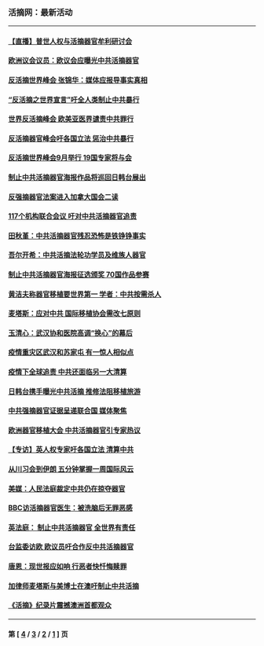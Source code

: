 ### 活摘网：最新活动
---
#### [【直播】普世人权与活摘器官牟利研讨会](../../pages/nf5883/n13425146.md?04170430) 
#### [欧洲议会议员：欧议会应曝光中共活摘器官](../../pages/nf5883/n13336571.md?04170430) 
#### [反活摘世界峰会 张锦华：媒体应报导事实真相](../../pages/nf5883/n13278502.md?04170430) 
#### [“反活摘之世界宣言”吁全人类制止中共暴行](../../pages/nf5883/n13259730.md?04170430) 
#### [世界反活摘峰会 欧美亚医界谴责中共罪行](../../pages/nf5883/n13253550.md?04170430) 
#### [反活摘器官峰会吁各国立法 惩治中共暴行](../../pages/nf5883/n13245052.md?04170430) 
#### [反活摘世界峰会9月举行 19国专家将与会](../../pages/nf5883/n13201492.md?04170430) 
#### [制止中共活摘器官海报作品将巡回日韩台展出](../../pages/nf5883/n13177791.md?04170430) 
#### [反强摘器官法案进入加拿大国会二读](../../pages/nf5883/n13033450.md?04170430) 
#### [117个机构联合会议 吁对中共活摘器官追责](../../pages/nf5883/n12775087.md?04170430) 
#### [田秋堇：中共活摘器官残忍恐怖是铁铮铮事实](../../pages/nf5883/n12702148.md?04170430) 
#### [吾尔开希：中共活摘法轮功学员及维族人器官](../../pages/nf5883/n12693197.md?04170430) 
#### [制止中共活摘器官海报征选颁奖 70国作品参赛](../../pages/nf5883/n12692050.md?04170430) 
#### [黄洁夫称器官移植要世界第一 学者：中共按需杀人](../../pages/nf5883/n12572329.md?04170430) 
#### [麦塔斯：应对中共 国际移植协会需改七原则](../../pages/nf5883/n12514711.md?04170430) 
#### [玉清心：武汉协和医院高调“换心”的幕后](../../pages/nf5883/n12298730.md?04170430) 
#### [疫情重灾区武汉和苏家屯 有一惊人相似点](../../pages/nf5883/n12150824.md?04170430) 
#### [疫情下全球追责 中共还面临另一大清算](../../pages/nf5883/n12070397.md?04170430) 
#### [日韩台携手曝光中共活摘 推修法阻移植旅游](../../pages/nf5883/n11712046.md?04170430) 
#### [中共强摘器官证据呈递联合国 媒体聚焦](../../pages/nf5883/n11546426.md?04170430) 
#### [欧洲器官移植大会 中共活摘器官引专家热议](../../pages/nf5883/n11539095.md?04170430) 
#### [【专访】英人权专家吁各国立法 清算中共](../../pages/nf5883/n11367315.md?04170430) 
#### [从川习会到伊朗 五分钟掌握一周国际风云](../../pages/nf5883/n11338520.md?04170430) 
#### [美媒：人民法庭裁定中共仍在掠夺器官](../../pages/nf5883/n11334897.md?04170430) 
#### [BBC访活摘器官医生：被洗脑后无罪恶感](../../pages/nf5883/n11335935.md?04170430) 
#### [英法庭： 制止中共活摘器官 全世界有责任](../../pages/nf5883/n11330691.md?04170430) 
#### [台监委访欧 欧议员吁合作反中共活摘器官](../../pages/nf5883/n11109190.md?04170430) 
#### [唐恩：现世报应如响 行恶者快忏悔赎罪](../../pages/nf5883/n11104016.md?04170430) 
#### [加律师麦塔斯与美博士在澳吁制止中共活摘](../../pages/nf5883/n10724764.md?04170430) 
#### [《活摘》纪录片震撼澳洲首都观众](../../pages/nf5883/n10722747.md?04170430) 

---
#### 第 [ [4](./4.md?04170430) / [3](./3.md?04170430) / [2](./2.md?04170430) / [1](./1.md?04170430) ] 页
